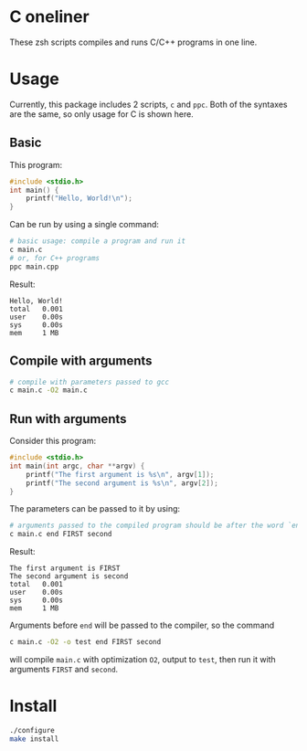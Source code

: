 # C oneliner
These zsh scripts compiles and runs C/C++ programs in one line.

# Usage

Currently, this package includes 2 scripts, `c` and `ppc`. Both of the syntaxes are the same, so only usage for C is shown here.

## Basic

This program:

```c
#include <stdio.h>
int main() {
    printf("Hello, World!\n");
}
```

Can be run by using a single command:

```bash
# basic usage: compile a program and run it
c main.c
# or, for C++ programs
ppc main.cpp
```

Result:

```
Hello, World!
total   0.001
user    0.00s
sys     0.00s
mem     1 MB
```

## Compile with arguments

```bash
# compile with parameters passed to gcc
c main.c -O2 main.c
```

## Run with arguments

Consider this program:

```c
#include <stdio.h>
int main(int argc, char **argv) {
    printf("The first argument is %s\n", argv[1]);
    printf("The second argument is %s\n", argv[2]);
}
```

The parameters can be passed to it by using:

```bash
# arguments passed to the compiled program should be after the word `end`
c main.c end FIRST second
```

Result:

```
The first argument is FIRST
The second argument is second
total   0.001
user    0.00s
sys     0.00s
mem     1 MB
```

Arguments before `end` will be passed to the compiler, so the command

```bash
c main.c -O2 -o test end FIRST second
```

will compile `main.c` with optimization `O2`, output to `test`, then run it with arguments `FIRST` and `second`.

# Install

```bash
./configure
make install
```

